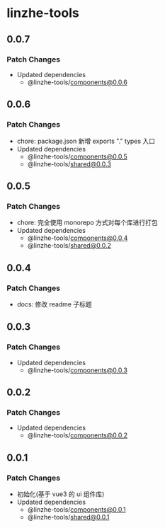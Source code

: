 # linzhe-tools

## 0.0.7

### Patch Changes

- Updated dependencies
  - @linzhe-tools/components@0.0.6

## 0.0.6

### Patch Changes

- chore: package.json 新增 exports "." types 入口
- Updated dependencies
  - @linzhe-tools/components@0.0.5
  - @linzhe-tools/shared@0.0.3

## 0.0.5

### Patch Changes

- chore: 完全使用 monorepo 方式对每个库进行打包
- Updated dependencies
  - @linzhe-tools/components@0.0.4
  - @linzhe-tools/shared@0.0.2

## 0.0.4

### Patch Changes

- docs: 修改 readme 子标题

## 0.0.3

### Patch Changes

- Updated dependencies
  - @linzhe-tools/components@0.0.3

## 0.0.2

### Patch Changes

- Updated dependencies
  - @linzhe-tools/components@0.0.2

## 0.0.1

### Patch Changes

- 初始化(基于 vue3 的 ui 组件库)
- Updated dependencies
  - @linzhe-tools/components@0.0.1
  - @linzhe-tools/shared@0.0.1
